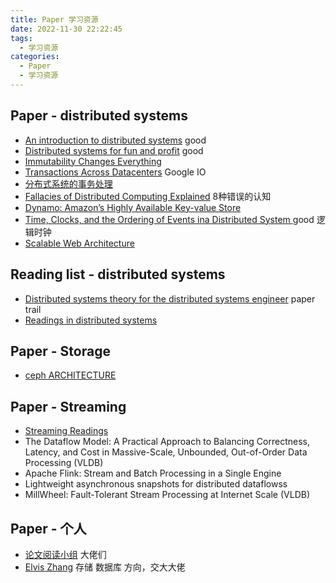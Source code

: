 ```yaml
---
title: Paper 学习资源
date: 2022-11-30 22:22:45
tags:
  - 学习资源
categories:
  - Paper 
  - 学习资源
---
```


<p></p>
<!-- more -->


## Paper - distributed systems
+ [An introduction to distributed systems](https://github.com/aphyr/distsys-class) good
+  [Distributed systems for fun and profit](http://book.mixu.net/distsys/single-page.html) good
+  [Immutability Changes Everything](http://cidrdb.org/cidr2015/Papers/CIDR15_Paper16.pdf)
+  [Transactions Across Datacenters](https://snarfed.org/transactions_across_datacenters_io.html)  Google IO
+  [分布式系统的事务处理](https://coolshell.cn/articles/10910.html)
+  [Fallacies of Distributed Computing Explained](http://www.rgoarchitects.com/Files/fallacies.pdf) 8种错误的认知
+  [Dynamo: Amazon’s Highly Available Key-value Store ](https://www.allthingsdistributed.com/files/amazon-dynamo-sosp2007.pdf)
+  [Time, Clocks, and the Ordering of Events ina Distributed System ](https://www.microsoft.com/en-us/research/uploads/prod/2016/12/Time-Clocks-and-the-Ordering-of-Events-in-a-Distributed-System.pdf) good 逻辑时钟
+  [Scalable Web Architecture](http://nettee.github.io/posts/2016/Scalable-Web-Architecture-and-Distributed-Systems/)

## Reading list - distributed systems 
+ [Distributed systems theory for the distributed systems engineer](https://www.the-paper-trail.org/post/2014-08-09-distributed-systems-theory-for-the-distributed-systems-engineer/) paper trail
+ [Readings in distributed systems](http://christophermeiklejohn.com/distributed/systems/2013/07/12/readings-in-distributed-systems.html)

## Paper - Storage
+ [ceph ARCHITECTURE](https://docs.ceph.com/docs/jewel/architecture/)


## Paper - Streaming
+ [Streaming Readings](https://github.com/www6v/streaming-readings)
+ The Dataflow Model: A Practical Approach to Balancing Correctness, Latency, and Cost in Massive-Scale, Unbounded, Out-of-Order Data Processing (VLDB)
+ Apache Flink: Stream and Batch Processing in a Single Engine
+ Lightweight asynchronous snapshots for distributed dataflowss
+ MillWheel: Fault-Tolerant Stream Processing at Internet Scale (VLDB)

## Paper - 个人
+ [论文阅读小组](https://learn-sys.github.io/cn/reading/)   大佬们
+ [Elvis Zhang](http://blog.shunzi.tech/)  存储 数据库 方向，交大大佬